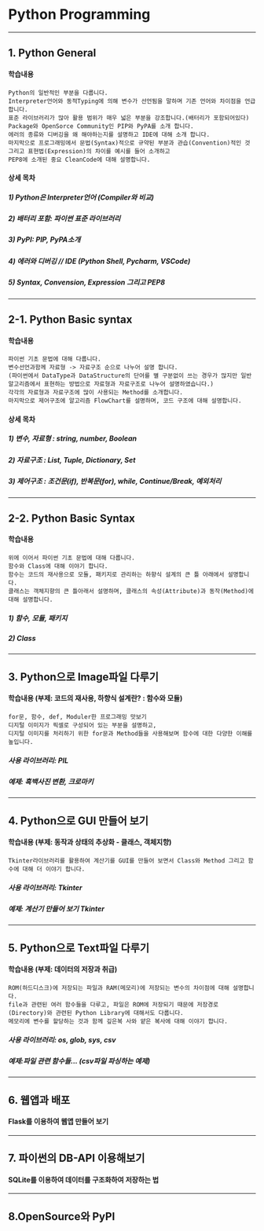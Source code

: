 # Python Programming
-------------------------------------------------------------------------------------------------------------

## 1. Python General 
#### 학습내용
```
Python의 일반적인 부분을 다룹니다. 
Interpreter언어와 동적Typing에 의해 변수가 선언됨을 말하며 기존 언어와 차이점을 언급합니다. 
표준 라이브러리가 많아 활용 범위가 매우 넓은 부분을 강조합니다.(배터리가 포함되어있다)
Package와 OpenSorce Community인 PIP와 PyPA를 소개 합니다. 
에러의 종류와 디버깅을 왜 해야하는지를 설명하고 IDE에 대해 소개 합니다. 
마지막으로 프로그래밍에서 문법(Syntax)적으로 규약된 부분과 관습(Convention)적인 것 그리고 표현법(Expression)의 차이를 예시를 들어 소개하고 
PEP8에 소개된 중요 CleanCode에 대해 설명합니다. 
```

#### 상세 목차

##### 1) Python은 Interpreter언어 (Compiler와 비교)
##### 2) 배터리 포함: 파이썬 표준 라이브러리 
##### 3) PyPI: PIP, PyPA소개
##### 4) 에러와 디버깅 // IDE (Python Shell, Pycharm, VSCode)
##### 5) Syntax, Convension, Expression 그리고 PEP8 

-------------------------------------------------------------------------------------------------------------



## 2-1. Python Basic syntax
#### 학습내용
```
파이썬 기초 문법에 대해 다룹니다. 
변수선언과함께 자료형 -> 자료구조 순으로 나누어 설명 합니다. 
(파이썬에서 DataType과 DataStructure의 단어를 별 구분없이 쓰는 경우가 많지만 일반 알고리즘에서 표현하는 방법으로 자료형과 자료구조로 나누어 설명하였습니다.)
각각의 자료형과 자료구조에 많이 사용되는 Method를 소개합니다. 
마지막으로 제어구조에 알고리즘 FlowChart를 설명하며, 코드 구조에 대해 설명합니다. 

```


#### 상세 목차

##### 1) 변수, 자료형 : string, number, Boolean 
##### 2) 자료구조 : List, Tuple, Dictionary, Set
##### 3) 제어구조 : 조건문(if), 반복문(for), while, Continue/Break, 예외처리
-------------------------------------------------------------------------------------------------------------


## 2-2. Python Basic Syntax
#### 학습내용
```
위에 이어서 파이썬 기초 문법에 대해 다룹니다. 
함수와 Class에 대해 이야기 합니다. 
함수는 코드의 재사용으로 모듈, 패키지로 관리하는 하향식 설계의 큰 틀 아래에서 설명합니다. 
클래스는 객체지향의 큰 틀아래서 설명하며, 클래스의 속성(Attribute)과 동작(Method)에 대해 설명합니다.

```
##### 1) 함수, 모듈, 패키지
##### 2) Class
-------------------------------------------------------------------------------------------------------------


## 3. Python으로 Image파일 다루기
#### 학습내용 (부제: 코드의 재사용, 하향식 설계란? : 함수와 모듈)
```
for문, 함수, def, Moduler한 프로그래밍 맛보기
디지털 이미지가 픽셀로 구성되어 있는 부분을 설명하고, 
디지털 이미지를 처리하기 위한 for문과 Method들을 사용해보며 함수에 대한 다양한 이해를 높입니다. 

```
##### 사용 라이브러리: PIL
##### 예제: 흑백사진 변환, 크로마키
-------------------------------------------------------------------------------------------------------------


## 4. Python으로 GUI 만들어 보기
#### 학습내용 (부제: 동작과 상태의 추상화 - 클래스, 객체지향)
```
Tkinter라이브러리를 활용하여 계산기를 GUI를 만들어 보면서 Class와 Method 그리고 함수에 대해 더 이야기 합니다. 
```

##### 사용 라이브러리: Tkinter
##### 예제: 계산기 만들어 보기 Tkinter
-------------------------------------------------------------------------------------------------------------


## 5. Python으로 Text파일 다루기
#### 학습내용 (부제: 데이터의 저장과 취급)
```
ROM(하드디스크)에 저장되는 파일과 RAM(메모리)에 저장되는 변수의 차이점에 대해 설명합니다.
file과 관련된 여러 함수들을 다루고, 파일은 ROM에 저장되기 때문에 저장경로(Directory)와 관련된 Python Library에 대해서도 다룹니다. 
메모리에 변수를 할당하는 것과 함께 깊은복 사와 얕은 복사에 대해 이야기 합니다.  

```


##### 사용 라이브러리: os, glob, sys, csv
##### 예제:파일 관련 함수들... (csv파일 파싱하는 예제) 
-------------------------------------------------------------------------------------------------------------


## 6. 웹앱과 배포
#### Flask를 이용하여 웹앱 만들어 보기

-------------------------------------------------------------------------------------------------------------


## 7. 파이썬의 DB-API 이용해보기
#### SQLite를 이용하여 데이터를 구조화하여 저장하는 법
-------------------------------------------------------------------------------------------------------------

## 8.OpenSource와 PyPI
